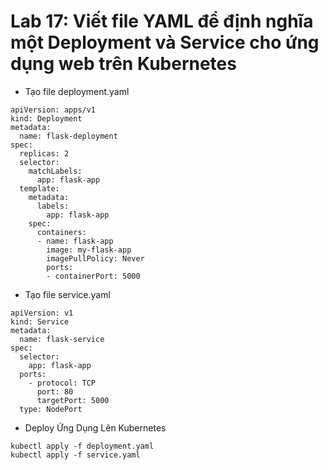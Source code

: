 # Lab 17: Viết file YAML để định nghĩa một Deployment và Service cho ứng dụng web trên Kubernetes
* Tạo file deployment.yaml
```
apiVersion: apps/v1
kind: Deployment
metadata:
  name: flask-deployment
spec:
  replicas: 2
  selector:
    matchLabels:
      app: flask-app
  template:
    metadata:
      labels:
        app: flask-app
    spec:
      containers:
      - name: flask-app
        image: my-flask-app
        imagePullPolicy: Never
        ports:
        - containerPort: 5000
```

* Tạo file service.yaml
```
apiVersion: v1
kind: Service
metadata:
  name: flask-service
spec:
  selector:
    app: flask-app
  ports:
    - protocol: TCP
      port: 80
      targetPort: 5000
  type: NodePort
```

* Deploy Ứng Dụng Lên Kubernetes
```
kubectl apply -f deployment.yaml
kubectl apply -f service.yaml
```
